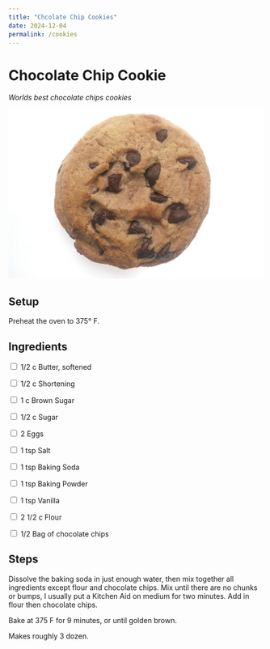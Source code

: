 ```yaml
---
title: "Chcolate Chip Cookies"
date: 2024-12-04
permalink: /cookies
---
```


# Chocolate Chip Cookie

_Worlds best chocolate chips cookies_

![Chocolate Chip Cookie](https://github.com/darth-ctrayn/passmore-food/blob/main/images/cookie.jpg)

## Setup
Preheat the oven to 375&deg; F.

## Ingredients

<input type="checkbox"> 1/2 c Butter, softened </input>

<input type="checkbox"/> 1/2 c Shortening

<input type="checkbox"/> 1 c Brown Sugar

<input type="checkbox"/> 1/2 c Sugar

<input type="checkbox"/> 2 Eggs

<input type="checkbox"/> 1 tsp Salt

<input type="checkbox"/> 1 tsp Baking Soda

<input type="checkbox"/> 1 tsp Baking Powder

<input type="checkbox"/> 1 tsp Vanilla

<input type="checkbox"/> 2 1/2 c Flour

<input type="checkbox"/> 1/2 Bag of chocolate chips

## Steps
Dissolve the baking soda in just enough water, then mix together all ingredients except flour and chocolate chips. Mix until there are no chunks or bumps, I usually put a Kitchen Aid on medium for two minutes. Add in flour then chocolate chips.

Bake at 375 F for 9 minutes, or until golden brown.

Makes roughly 3 dozen.
